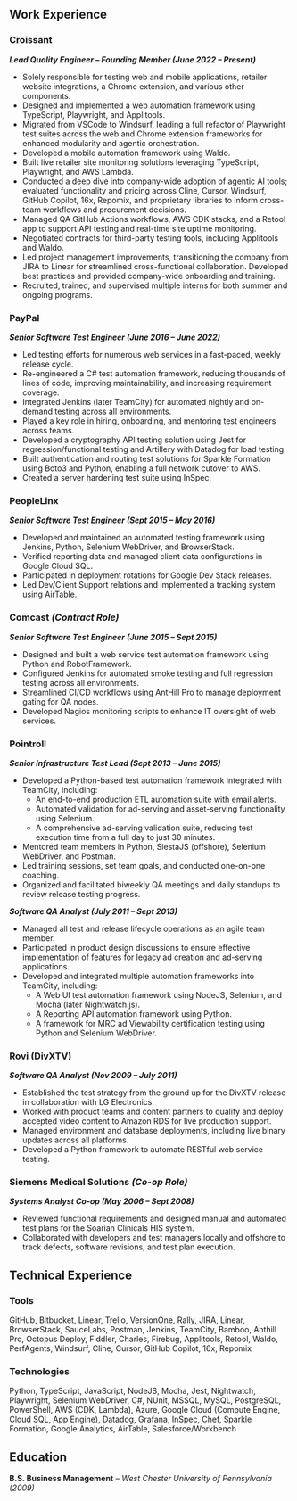 ## **Work Experience**

### **Croissant**  
**_Lead Quality Engineer – Founding Member (June 2022 – Present)_**  

- Solely responsible for testing web and mobile applications, retailer website integrations, a Chrome extension, and various other components.
- Designed and implemented a web automation framework using TypeScript, Playwright, and Applitools.
- Migrated from VSCode to Windsurf, leading a full refactor of Playwright test suites across the web and Chrome extension frameworks for enhanced modularity and agentic orchestration.
- Developed a mobile automation framework using Waldo.
- Built live retailer site monitoring solutions leveraging TypeScript, Playwright, and AWS Lambda.
- Conducted a deep dive into company-wide adoption of agentic AI tools; evaluated functionality and pricing across Cline, Cursor, Windsurf, GitHub Copilot, 16x, Repomix, and proprietary libraries to inform cross-team workflows and procurement decisions.
- Managed QA GitHub Actions workflows, AWS CDK stacks, and a Retool app to support API testing and real-time site uptime monitoring.
- Negotiated contracts for third-party testing tools, including Applitools and Waldo.
- Led project management improvements, transitioning the company from JIRA to Linear for streamlined cross-functional collaboration. Developed best practices and provided company-wide onboarding and training.
- Recruited, trained, and supervised multiple interns for both summer and ongoing programs.

### **PayPal**  
**_Senior Software Test Engineer (June 2016 – June 2022)_**  

- Led testing efforts for numerous web services in a fast-paced, weekly release cycle.  
- Re-engineered a C# test automation framework, reducing thousands of lines of code, improving maintainability, and increasing requirement coverage.  
- Integrated Jenkins (later TeamCity) for automated nightly and on-demand testing across all environments.  
- Played a key role in hiring, onboarding, and mentoring test engineers across teams.  
- Developed a cryptography API testing solution using Jest for regression/functional testing and Artillery with Datadog for load testing.  
- Built authentication and routing test solutions for Sparkle Formation using Boto3 and Python, enabling a full network cutover to AWS.  
- Created a server hardening test suite using InSpec.  

### **PeopleLinx**  
**_Senior Software Test Engineer (Sept 2015 – May 2016)_**  

- Developed and maintained an automated testing framework using Jenkins, Python, Selenium WebDriver, and BrowserStack.  
- Verified reporting data and managed client data configurations in Google Cloud SQL.  
- Participated in deployment rotations for Google Dev Stack releases.  
- Led Dev/Client Support relations and implemented a tracking system using AirTable.  

### **Comcast** *(Contract Role)*  
**_Senior Software Test Engineer (June 2015 – Sept 2015)_**  

- Designed and built a web service test automation framework using Python and RobotFramework.  
- Configured Jenkins for automated smoke testing and full regression testing across all environments.  
- Streamlined CI/CD workflows using AntHill Pro to manage deployment gating for QA nodes.  
- Developed Nagios monitoring scripts to enhance IT oversight of web services.  

### **Pointroll**  
**_Senior Infrastructure Test Lead (Sept 2013 – June 2015)_**  

- Developed a Python-based test automation framework integrated with TeamCity, including:  
  - An end-to-end production ETL automation suite with email alerts.  
  - Automated validation for ad-serving and asset-serving functionality using Selenium.  
  - A comprehensive ad-serving validation suite, reducing test execution time from a full day to just 30 minutes.  
- Mentored team members in Python, SiestaJS (offshore), Selenium WebDriver, and Postman.  
- Led training sessions, set team goals, and conducted one-on-one coaching.  
- Organized and facilitated biweekly QA meetings and daily standups to review release testing progress.  

**_Software QA Analyst (July 2011 – Sept 2013)_**  

- Managed all test and release lifecycle operations as an agile team member.  
- Participated in product design discussions to ensure effective implementation of features for legacy ad creation and ad-serving applications.  
- Developed and integrated multiple automation frameworks into TeamCity, including:  
  - A Web UI test automation framework using NodeJS, Selenium, and Mocha (later Nightwatch.js).  
  - A Reporting API automation framework using Python.  
  - A framework for MRC ad Viewability certification testing using Python and Selenium WebDriver.  

### **Rovi (DivXTV)**  
**_Software QA Analyst (Nov 2009 – July 2011)_**  

- Established the test strategy from the ground up for the DivXTV release in collaboration with LG Electronics.  
- Worked with product teams and content partners to qualify and deploy accepted video content to Amazon RDS for live production support.  
- Managed environment and database deployments, including live binary updates across all platforms.  
- Developed a Python framework to automate RESTful web service testing.  

### **Siemens Medical Solutions** *(Co-op Role)*  
**_Systems Analyst Co-op (May 2006 – Sept 2008)_**  

- Reviewed functional requirements and designed manual and automated test plans for the Soarian Clinicals HIS system.  
- Collaborated with developers and test managers locally and offshore to track defects, software revisions, and test plan execution.  

## **Technical Experience**  

### **Tools**  
GitHub, Bitbucket, Linear, Trello, VersionOne, Rally, JIRA, Linear, BrowserStack, SauceLabs, Postman, Jenkins, TeamCity, Bamboo, Anthill Pro, Octopus Deploy, Fiddler, Charles, Firebug, Applitools, Retool, Waldo, PerfAgents, Windsurf, Cline, Cursor, GitHub Copilot, 16x, Repomix  

### **Technologies**  
Python, TypeScript, JavaScript, NodeJS, Mocha, Jest, Nightwatch, Playwright, Selenium WebDriver, C#, NUnit, MSSQL, MySQL, PostgreSQL, PowerShell, AWS (CDK, Lambda), Azure, Google Cloud (Compute Engine, Cloud SQL, App Engine), Datadog, Grafana, InSpec, Chef, Sparkle Formation, Google Analytics, AirTable, Salesforce/Workbench

## **Education**  
**B.S. Business Management** – *West Chester University of Pennsylvania (2009)*  
